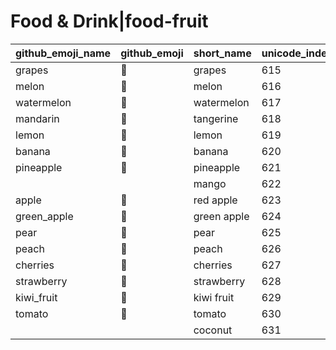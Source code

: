 # Food & Drink|food-fruit

|github_emoji_name|github_emoji|short_name|unicode_index|
|---|---|---|---|
|grapes|:grapes:|grapes|615|
|melon|:melon:|melon|616|
|watermelon|:watermelon:|watermelon|617|
|mandarin|:mandarin:|tangerine|618|
|lemon|:lemon:|lemon|619|
|banana|:banana:|banana|620|
|pineapple|:pineapple:|pineapple|621|
|||mango|622|
|apple|:apple:|red apple|623|
|green_apple|:green_apple:|green apple|624|
|pear|:pear:|pear|625|
|peach|:peach:|peach|626|
|cherries|:cherries:|cherries|627|
|strawberry|:strawberry:|strawberry|628|
|kiwi_fruit|:kiwi_fruit:|kiwi fruit|629|
|tomato|:tomato:|tomato|630|
|||coconut|631|
